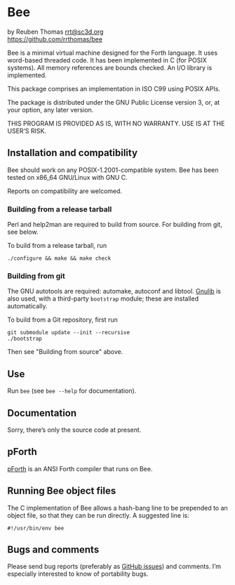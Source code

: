 # Bee

by Reuben Thomas <rrt@sc3d.org>  
https://github.com/rrthomas/bee  

Bee is a minimal virtual machine designed for the Forth language. It uses
word-based threaded code. It has been implemented in C (for POSIX systems).
All memory references are bounds checked. An I/O library is implemented.

This package comprises an implementation in ISO C99 using POSIX APIs.

The package is distributed under the GNU Public License version 3, or,
at your option, any later version.

THIS PROGRAM IS PROVIDED AS IS, WITH NO WARRANTY. USE IS AT THE USER‘S
RISK.


## Installation and compatibility

Bee should work on any POSIX-1.2001-compatible system. Bee has been tested
on x86_64 GNU/Linux with GNU C.

Reports on compatibility are welcomed.


### Building from a release tarball

Perl and help2man are required to build from source. For building from git,
see below.

To build from a release tarball, run

`./configure && make && make check`


### Building from git

The GNU autotools are required: automake, autoconf and libtool.
[Gnulib](https://www.gnu.org/software/gnulib/) is also used, with a
third-party `bootstrap` module; these are installed automatically.

To build from a Git repository, first run

```
git submodule update --init --recursive
./bootstrap
```

Then see "Building from source" above.


## Use

Run `bee` (see `bee --help` for documentation).


## Documentation

Sorry, there’s only the source code at present.


## pForth

[pForth](https://github.com/rrthomas/pforth) is an ANSI Forth compiler that
runs on Bee.


## Running Bee object files

The C implementation of Bee allows a hash-bang line to be prepended to an object file, so that they can be run directly. A suggested line is:

```
#!/usr/bin/env bee
```


## Bugs and comments

Please send bug reports (preferably as [GitHub issues](https://github.com/rrthomas/bee/issues))
and comments. I’m especially interested to know of portability bugs.
